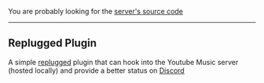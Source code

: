 You are probably looking for the [server's source code](../../src/)

---

## Replugged Plugin

A simple [replugged](https://replugged.dev) plugin that can hook into the Youtube Music server (hosted locally) 
and provide a better status on [Discord](https://discordapp.com)